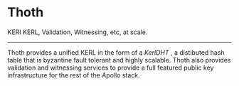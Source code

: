 # Thoth

KERI KERL, Validation, Witnessing, etc, at scale.

---

Thoth provides a unified KERL in the form of a _KerlDHT_ , a distibuted hash table that is byzantine fault tolerant and highly scalable.  Thoth also provides validation and witnessing services to provide a full featured public key infrastructure for the rest of the Apollo stack.